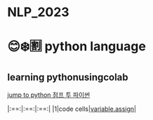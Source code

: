 # NLP_2023

# :blush::snowflake::u5272: python language
## **learning python**using**colab**





[jump to python 점프 투 파이썬](https://wikidocs.net/book/1)




|:==:|:==:|:==:|
|1|code cells|[variable.assign](https://github.com/yermine/NLP_2023/blob/main/1_CodeCells_Basic.ipynb)|

